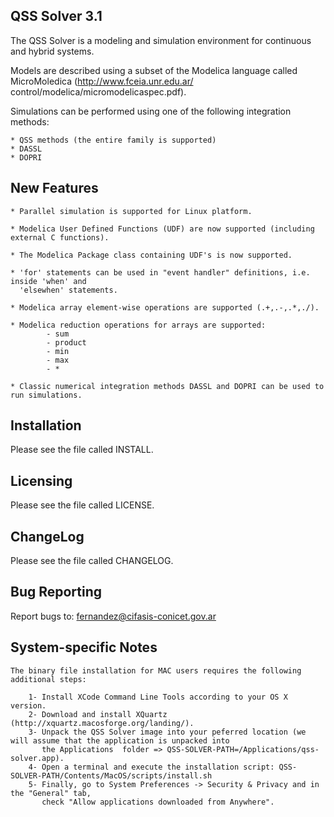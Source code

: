 QSS Solver 3.1
--------------

The QSS Solver is a modeling and simulation environment for 
continuous and hybrid systems.

Models are described using a subset of the Modelica language 
called MicroMoledica (http://www.fceia.unr.edu.ar/
control/modelica/micromodelicaspec.pdf).

Simulations can be performed using one of the following integration methods:

	* QSS methods (the entire family is supported)
	* DASSL
	* DOPRI

New Features
------------

	* Parallel simulation is supported for Linux platform.

	* Modelica User Defined Functions (UDF) are now supported (including external C functions).
	
	* The Modelica Package class containing UDF's is now supported.
	
	* 'for' statements can be used in "event handler" definitions, i.e. inside 'when' and
	  'elsewhen' statements.
	
	* Modelica array element-wise operations are supported (.+,.-,.*,./).
	
	* Modelica reduction operations for arrays are supported:
			- sum
			- product
			- min
			- max
			- *
	
	* Classic numerical integration methods DASSL and DOPRI can be used to run simulations.

Installation
------------

Please see the file called INSTALL. 
			   
Licensing
---------

Please see the file called LICENSE.


ChangeLog
----------

Please see the file called CHANGELOG.

Bug Reporting
-------------

Report bugs to: fernandez@cifasis-conicet.gov.ar

System-specific Notes
---------------------

	The binary file installation for MAC users requires the following additional steps:

		1- Install XCode Command Line Tools according to your OS X version.
		2- Download and install XQuartz (http://xquartz.macosforge.org/landing/).
		3- Unpack the QSS Solver image into your peferred location (we will assume that the application is unpacked into 
		   the Applications  folder => QSS-SOLVER-PATH=/Applications/qss-solver.app).  
		4- Open a terminal and execute the installation script: QSS-SOLVER-PATH/Contents/MacOS/scripts/install.sh
		5- Finally, go to System Preferences -> Security & Privacy and in the "General" tab, 
		   check "Allow applications downloaded from Anywhere".
